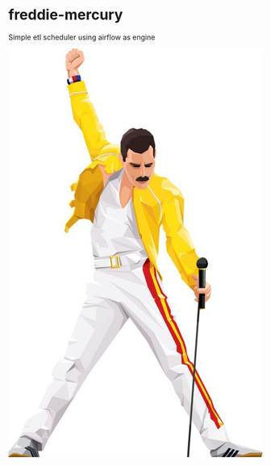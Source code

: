 # freddie-mercury
Simple etl scheduler using airflow as engine

![freddie-mercury](https://github.com/rendybjunior/freddie-mercury/blob/master/fm.jpg "fm")

